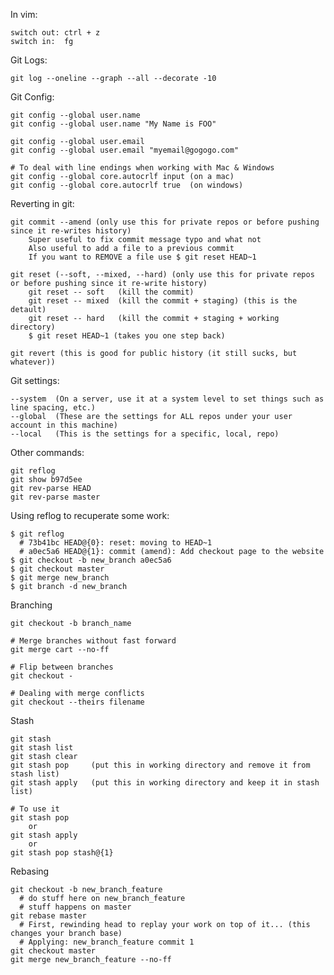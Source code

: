 In vim:
    
    switch out: ctrl + z
    switch in:  fg

Git Logs:

    git log --oneline --graph --all --decorate -10

Git Config:

    git config --global user.name
    git config --global user.name "My Name is FOO"

    git config --global user.email
    git config --global user.email "myemail@gogogo.com"

    # To deal with line endings when working with Mac & Windows
    git config --global core.autocrlf input (on a mac)
    git config --global core.autocrlf true  (on windows)

Reverting in git:
    
    git commit --amend (only use this for private repos or before pushing since it re-writes history)
        Super useful to fix commit message typo and what not
        Also useful to add a file to a previous commit
        If you want to REMOVE a file use $ git reset HEAD~1

    git reset (--soft, --mixed, --hard) (only use this for private repos or before pushing since it re-write history)
        git reset -- soft   (kill the commit)
        git reset -- mixed  (kill the commit + staging) (this is the detault)
        git reset -- hard   (kill the commit + staging + working directory)
        $ git reset HEAD~1 (takes you one step back)

    git revert (this is good for public history (it still sucks, but whatever))

Git settings:

    --system  (On a server, use it at a system level to set things such as line spacing, etc.)
    --global  (These are the settings for ALL repos under your user account in this machine)
    --local   (This is the settings for a specific, local, repo)

Other commands:
    
    git reflog
    git show b97d5ee
    git rev-parse HEAD
    git rev-parse master

Using reflog to recuperate some work:
    
    $ git reflog 
      # 73b41bc HEAD@{0}: reset: moving to HEAD~1
      # a0ec5a6 HEAD@{1}: commit (amend): Add checkout page to the website
    $ git checkout -b new_branch a0ec5a6
    $ git checkout master
    $ git merge new_branch
    $ git branch -d new_branch

Branching

    git checkout -b branch_name

    # Merge branches without fast forward
    git merge cart --no-ff

    # Flip between branches
    git checkout -

    # Dealing with merge conflicts
    git checkout --theirs filename

Stash

    git stash
    git stash list
    git stash clear
    git stash pop     (put this in working directory and remove it from stash list)
    git stash apply   (put this in working directory and keep it in stash list)

    # To use it
    git stash pop
        or
    git stash apply
        or
    git stash pop stash@{1} 

Rebasing
    
    git checkout -b new_branch_feature
      # do stuff here on new_branch_feature
      # stuff happens on master
    git rebase master
      # First, rewinding head to replay your work on top of it... (this changes your branch base)
      # Applying: new_branch_feature commit 1
    git checkout master
    git merge new_branch_feature --no-ff